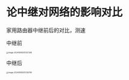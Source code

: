 # 论中继对网络的影响对比

家用路由器中继前后的对比，测速

中继前

<img src="C:\Users\JoshZhong\AppData\Roaming\Typora\typora-user-images\image-20240909205127268.png" alt="image-20240909205127268" style="zoom: 33%;" />

中继后

<img src="C:\Users\JoshZhong\AppData\Roaming\Typora\typora-user-images\image-20240909205136796.png" alt="image-20240909205136796" style="zoom: 33%;" />